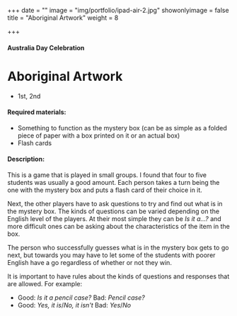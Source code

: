+++
date = ""
image = "img/portfolio/ipad-air-2.jpg"
showonlyimage = false
title = "Aboriginal Artwork"
weight = 8

+++

#### Australia Day Celebration

# Aboriginal Artwork

* 1st, 2nd

#### Required materials:

* Something to function as the mystery box (can be as simple as a folded piece of paper with a box printed on it or an actual box)
* Flash cards

#### Description:

This is a game that is played in small groups. I found that four to five students was usually a good amount. Each person takes a turn being the one with the mystery box and puts a flash card of their choice in it.

Next, the other players have to ask questions to try and find out what is in the mystery box. The kinds of questions can be varied depending on the English level of the players. At their most simple they can be _Is it a...?_ and more difficult ones can be asking about the characteristics of the item in the box.

The person who successfully guesses what is in the mystery box gets to go next, but towards you may have to let some of the students with poorer English have a go regardless of whether or not they win.

It is important to have rules about the kinds of questions and responses that are allowed. For example:

* Good: _Is it a pencil case?_  Bad: _Pencil case?_
* Good: _Yes, it is_/_No, it isn't_  Bad: _Yes_/_No_